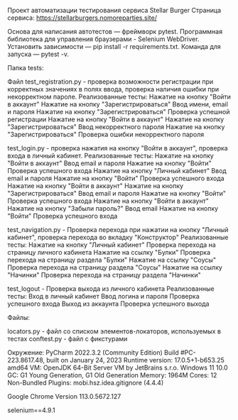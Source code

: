 Проект автоматизации тестирования сервиса Stellar Burger
Страница сервиса: https://stellarburgers.nomoreparties.site/

Основа для написания автотестов — фреймворк pytest. 
Программная библиотека для управления браузерами - Selenium WebDriver.
Установить зависимости — pip install -r requirements.txt.
Команда для запуска — pytest -v.

Папка tests:

Файл test_registration.py - проверка возможности регистрации при корректных значениях 
в полях ввода, проверка наличия ошибки при некорректном пароле.
Реализованные тесты:
Нажатие на кнопку "Войти в аккаунт"
Нажатие на кнопку "Зарегистрироваться"
Ввод имени, email и пароля
Нажатие на кнопку "Зарегистрироваться"
Проверка успешной регистрации
Нажатие на кнопку "Войти в аккаунт"
Нажатие на кнопку "Зарегистрироваться"
Ввод некорректного пароля
Нажатие на кнопку "Зарегистрироваться"
Проверка ошибки некорректного пароля

test_login.py - проверка нажатия на кнопку "Войти в аккаунт", 
проверка входа в личный кабинет.
Реализованные тесты:
Нажатие на кнопку "Войти в аккаунт"
Ввод email и пароля
Нажатие на кнопку "Войти"
Проверка успешного входа
Нажатие на кнопку "Личный кабинет"
Ввод email и пароля
Нажатие на кнопку "Войти"
Проверка успешного входа
Нажатие на кнопку "Войти в аккаунт"
Нажатие на кнопку "Зарегистрироваться"
Ввод email и пароля
Нажатие на кнопку "Войти"
Проверка успешного входа
Нажатие на кнопку "Войти в аккаунт"
Нажатие на кнопку "Забыли пароль?"
Ввод email
Нажатие на кнопку "Войти"
Проверка успешного входа

test_navigation.py - Проверка перехода при нажатии на кнопку "Личный кабинет", 
проверка перехода во вкладку "Конструктор"
Реализованные тесты:
Нажатие на кнопку "Личный кабинет"
Проверка перехода на страницу личного кабинета
Нажатие на ссылку "Булки"
Проверка перехода на страницу раздела "Булки"
Нажатие на ссылку "Соусы"
Проверка перехода на страницу раздела "Соусы"
Нажатие на ссылку "Начинки"
Проверка перехода на страницу раздела "Начинки"

test_logout - Проверка выхода из личного кабинета
Реализованные тесты:
Вход в личный кабинет
Ввод логина и пароля
Проверка успешного входа
Выход из аккаунта
Проверка успешного выхода

Файлы:

locators.py - файл со списком элементов-локаторов, используемых в тестах
conftest.py - файл с фикстурами

Окружение:
PyCharm 2022.3.2 (Community Edition)
Build #PC-223.8617.48, built on January 24, 2023
Runtime version: 17.0.5+1-b653.25 amd64
VM: OpenJDK 64-Bit Server VM by JetBrains s.r.o.
Windows 11 10.0
GC: G1 Young Generation, G1 Old Generation
Memory: 1964M
Cores: 12
Non-Bundled Plugins:
mobi.hsz.idea.gitignore (4.4.4)

Google Chrome Version 113.0.5672.127

selenium==4.9.1
